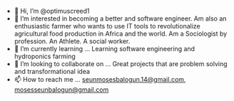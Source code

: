 - 👋 Hi, I’m @optimuscreed1
- 👀 I’m interested in becoming a better and  software engineer.
 Am also an enthusiastic farmer who wants to use IT tools to revolutionalize agricultural food production in Africa and the world.
Am a Sociologist by profession.
An Athlete.
A social worker.
- 🌱 I’m currently learning ... Learning software engineering and hydroponics farming
- 💞️ I’m looking to collaborate on ... Great projects that are problem solving and transformational idea
- 📫 How to reach me ... seunmosesbalogun.14@gmail.com, mosesseunbalogun@gmail.com 

<!---
optimuscreed1/optimuscreed1 is a ✨ special ✨ repository because its `README.md` (this file) appears on your GitHub profile.
You can click the Preview link to take a look at your changes.
--->

